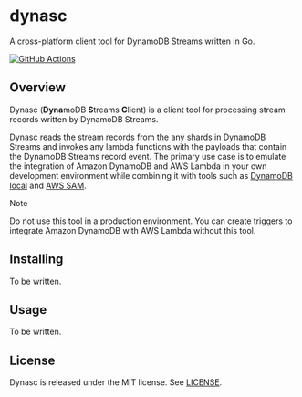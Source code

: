 # dynasc

A cross-platform client tool for DynamoDB Streams written in Go.

[![GitHub Actions](https://github.com/omoidecom/dynasc/actions/workflows/test.yaml/badge.svg)](https://github.com/omoidecom/dynasc/actions?query=branch%3Amaster+workflow%3Atest)

## Overview

Dynasc (**Dyna**moDB **S**treams **C**lient) is a client tool for processing stream records written by DynamoDB Streams.

Dynasc reads the stream records from the any shards in DynamoDB Streams and invokes any lambda functions with the payloads that contain the DynamoDB Streams record event.
The primary use case is to emulate the integration of Amazon DynamoDB and AWS Lambda in your own development environment while combining it with tools such as [DynamoDB local](https://docs.aws.amazon.com/amazondynamodb/latest/developerguide/DynamoDBLocal.html) and [AWS SAM](https://aws.amazon.com/jp/serverless/sam/).

> [!NOTE]  
> Do not use this tool in a production environment.
> You can create triggers to integrate Amazon DynamoDB with AWS Lambda without this tool.

## Installing

To be written.

## Usage

To be written.

## License

Dynasc is released under the MIT license. See [LICENSE](LICENSE).
